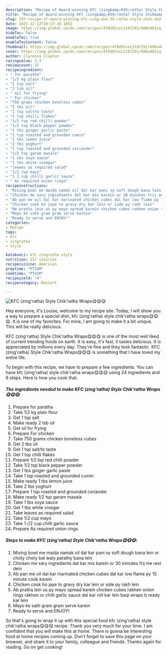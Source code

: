 ```yaml
---
description: "Recipe of Award-winning KFC (zing&amp;#39;ratha) Style Chik&amp;#39;ratha Wraps😋😋😋"
title: "Recipe of Award-winning KFC (zing&amp;#39;ratha) Style Chik&amp;#39;ratha Wraps😋😋😋"
slug: 597-recipe-of-award-winning-kfc-zing-and-39-ratha-style-chik-and-39-ratha-wraps
date: 2021-12-12T10:17:38.185Z
image: https://img-global.cpcdn.com/recipes/4f8d65cec2187291/680x482cq70/kfc-zingratha-style-chikratha-wraps-recipe-main-photo.jpg
hideToc: false
enableToc: true
enableTocContent: false
thumbnail: https://img-global.cpcdn.com/recipes/4f8d65cec2187291/680x482cq70/kfc-zingratha-style-chikratha-wraps-recipe-main-photo.jpg
cover: https://img-global.cpcdn.com/recipes/4f8d65cec2187291/680x482cq70/kfc-zingratha-style-chikratha-wraps-recipe-main-photo.jpg
author: Clarence Clayton
ratingvalue: 3.3
reviewcount: 25
recipeingredient:
- " for paratha"
- "1/2 kg plain flour"
- "1 tsp salt"
- "2 tsb oil"
- " oil for frying"
- " For chicken"
- "750 grams chicken boneless cubes"
- "2 tbs oil"
- "1 tsp saltto taste"
- "1 tsp chilli flakes"
- "1/2 tsp red chilli powder"
- "1/2 tsp black pepper powder"
- "1 tbs ginger garlic paste"
- "1 tsp roasted and grounded cumin"
- "1 tbs lemon juice"
- "2 tbs yoghurt"
- "1 tsp roasted and grounded coriander"
- "1/2 tsp garam masala"
- "1 tbs soya sauce"
- "1 tbs white vinegar"
- "leaves as required salad"
- "1/2 cup mayo"
- "1 2 cup chilli garlic sauce"
- " As required onion rings"
recipeinstructions:
- "Mixing bowl me maida namak oil dal kar pani sy soft dough bana lein or choty choty bal waly parathy bana lein"
- "Chicken me sary ingredients dal kar mix karein or 30 minutes frij me rest dein"
- "Ab pan me oil dal kar marinated chicken cubes dal kar low flame py 15 minute cook karein"
- "Chicken cook ho jaye to gravy dry kar lein or side py rakh lein"
- "Ab pratha lein us py mayo spread karein chicken cubes rakhen onion rings rakhen or chilli garlic sauce dal kar roll kar lein baqi wraps b ready kar lein"
- "Mayo ke sath gram gram serve karein"
- "Ready to serve and ENJOY!"
categories:
- Recipe
tags:
- kfc
- zingratha
- style

katakunci: kfc zingratha style 
nutrition: 257 calories
recipecuisine: American
preptime: "PT34M"
cooktime: "PT42M"
recipeyield: "4"
recipecategory: Dessert

---
```



![KFC (zing&#39;ratha) Style Chik&#39;ratha Wraps😋😋😋](https://img-global.cpcdn.com/recipes/4f8d65cec2187291/680x482cq70/kfc-zingratha-style-chikratha-wraps-recipe-main-photo.jpg)

Hey everyone, it's Louise, welcome to my recipe site. Today, I will show you a way to prepare a special dish, kfc (zing&#39;ratha) style chik&#39;ratha wraps😋😋😋. It is one of my favorites. For mine, I am going to make it a bit unique. This will be really delicious.

KFC (zing&#39;ratha) Style Chik&#39;ratha Wraps😋😋😋 is one of the most well liked of current trending foods on earth. It is easy, it's fast, it tastes delicious. It is appreciated by millions every day. They're fine and they look fantastic. KFC (zing&#39;ratha) Style Chik&#39;ratha Wraps😋😋😋 is something that I have loved my entire life.




To begin with this recipe, we have to prepare a few ingredients. You can have kfc (zing&#39;ratha) style chik&#39;ratha wraps😋😋😋 using 24 ingredients and 6 steps. Here is how you cook that.

<!--inarticleads1-->

##### The ingredients needed to make KFC (zing&#39;ratha) Style Chik&#39;ratha Wraps😋😋😋:

1. Prepare  for paratha
1. Take 1/2 kg plain flour
1. Get 1 tsp salt
1. Make ready 2 tsb oil
1. Get  oil for frying
1. Prepare  For chicken
1. Take 750 grams chicken boneless cubes
1. Get 2 tbs oil
1. Get 1 tsp salt/to taste
1. Get 1 tsp chilli flakes
1. Prepare 1/2 tsp red chilli powder
1. Take 1/2 tsp black pepper powder
1. Get 1 tbs ginger garlic paste
1. Take 1 tsp roasted and grounded cumin
1. Make ready 1 tbs lemon juice
1. Take 2 tbs yoghurt
1. Prepare 1 tsp roasted and grounded coriander
1. Make ready 1/2 tsp garam masala
1. Take 1 tbs soya sauce
1. Get 1 tbs white vinegar
1. Take leaves as required salad
1. Take 1/2 cup mayo
1. Take 1 //2 cup chilli garlic sauce
1. Prepare  As required onion rings




<!--inarticleads2-->

##### Steps to make KFC (zing&#39;ratha) Style Chik&#39;ratha Wraps😋😋😋:

1. Mixing bowl me maida namak oil dal kar pani sy soft dough bana lein or choty choty bal waly parathy bana lein
1. Chicken me sary ingredients dal kar mix karein or 30 minutes frij me rest dein
1. Ab pan me oil dal kar marinated chicken cubes dal kar low flame py 15 minute cook karein
1. Chicken cook ho jaye to gravy dry kar lein or side py rakh lein
1. Ab pratha lein us py mayo spread karein chicken cubes rakhen onion rings rakhen or chilli garlic sauce dal kar roll kar lein baqi wraps b ready kar lein
1. Mayo ke sath gram gram serve karein
1. Ready to serve and ENJOY!



So that's going to wrap it up with this special food kfc (zing&#39;ratha) style chik&#39;ratha wraps😋😋😋 recipe. Thank you very much for your time. I am confident that you will make this at home. There is gonna be interesting food at home recipes coming up. Don't forget to save this page on your browser, and share it to your family, colleague and friends. Thanks again for reading. Go on get cooking!
